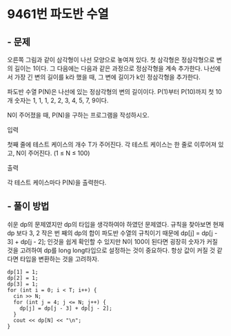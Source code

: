 # 9461번 파도반 수열

## - 문제
오른쪽 그림과 같이 삼각형이 나선 모양으로 놓여져 있다. 첫 삼각형은 정삼각형으로 변의 길이는 1이다. 그 다음에는 다음과 같은 과정으로 정삼각형을 계속 추가한다. 나선에서 가장 긴 변의 길이를 k라 했을 때, 그 변에 길이가 k인 정삼각형을 추가한다.

파도반 수열 P(N)은 나선에 있는 정삼각형의 변의 길이이다. P(1)부터 P(10)까지 첫 10개 숫자는 1, 1, 1, 2, 2, 3, 4, 5, 7, 9이다.

N이 주어졌을 때, P(N)을 구하는 프로그램을 작성하시오.

입력

첫째 줄에 테스트 케이스의 개수 T가 주어진다. 각 테스트 케이스는 한 줄로 이루어져 있고, N이 주어진다. (1 ≤ N ≤ 100)

출력

각 테스트 케이스마다 P(N)을 출력한다.
## - 풀이 방법
쉬운 dp의 문제였지만 dp의 타입을 생각하여야 하였던 문제였다. 규칙을 찾아보면 현재 dp 보다 3, 2 작은 번 째의 dp의 합이 파도반 수열의 규칙이기 때문에 dp[j] = dp[j - 3] + dp[j - 2]; 인것을 쉽게 확인할 수 있지만 N이 100이 된다면 굉장히 숫자가 커질 것을 고려하여 dp를 long long타입으로 설정하는 것이 중요하다. 항상 값이 커질 것 같다면 타입을 변환하는 것을 고려하자.

    dp[1] = 1;
    dp[2] = 1;
    dp[3] = 1;
    for (int i = 0; i < T; i++) {
      cin >> N;
      for (int j = 4; j <= N; j++) {
        dp[j] = dp[j - 3] + dp[j - 2];
      }
      cout << dp[N] << "\n";
    }
